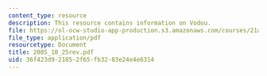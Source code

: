 ```yaml
---
content_type: resource
description: This resource contains information on Vodou.
file: https://ol-ocw-studio-app-production.s3.amazonaws.com/courses/21a-260-culture-embodiment-and-the-senses-fall-2005/36f423d921852f65fb3283e24e4e6314_2005_10_25rev.pdf
file_type: application/pdf
resourcetype: Document
title: 2005_10_25rev.pdf
uid: 36f423d9-2185-2f65-fb32-83e24e4e6314
---
```

